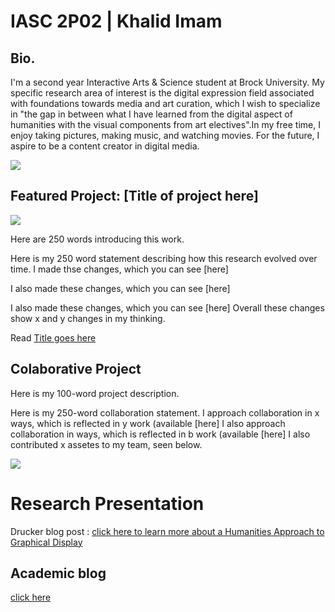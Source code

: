 # IASC 2P02 | Khalid Imam

## Bio.

I'm a second year Interactive Arts & Science student at Brock University.
My specific research area of interest is the digital expression field associated with foundations towards media and art curation, which I wish to specialize in "the gap in between what I have learned from the digital aspect of humanities with the visual components from art electives".In my free time, I enjoy taking pictures, making music, and watching movies. 
For the future, I aspire to be a content creator in digital media.


![](Images/space.png)

## Featured Project: [Title of project here]

![](images/.jpg)

Here are 250 words introducing this work.

Here is my 250 word statement describing how this research evolved over time. I made thse changes, which you can see [here] 

I also made these changes, which you can see [here]

I also made these changes, which you can see [here]
Overall these changes show x and y changes in my thinking. 

Read [Title goes here](readme)

## Colaborative Project

Here is my 100-word project description.

Here is my 250-word collaboration statement. I approach collaboration in x ways, which is reflected in y work (available [here]
I also approach collaboration in ways, which is reflected in b work (available [here]
I also contributed x assetes to my team, seen below.

![](images/collaboration.jpg)

# Research Presentation

Drucker blog post : [click here to learn more about a Humanities Approach to Graphical Display](publishblogpost.md) 

## Academic blog

[click here](https://iascatbrock.github.io/IASC-2P02/reveal/index.html)
